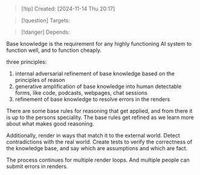 
>[!tip] Created: [2024-11-14 Thu 20:17]

>[!question] Targets: 

>[!danger] Depends: 

Base knowledge is the requirement for any highly functioning AI system to function well, and to function cheaply.

three principles:
1. internal adversarial refinement of base knowledge based on the principles of reason
2. generative amplification of base knowledge into human detectable forms, like code, podcasts, webpages, chat sessions
3. refinement of base knowledge to resolve errors in the renders

There are some base rules for reasoning that get applied, and from there it is up to the persons speciality.  The base rules get refined as we learn more about what makes good reasoning.

Additionally, render in ways that match it to the external world.  Detect contradictions with the real world.  Create tests to verify the correctness of the knowledge base, and say which are assumptions and which are fact.

The process continues for multiple render loops.
And multiple people can submit errors in renders.